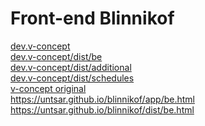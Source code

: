 <h1>Front-end Blinnikof</h1>
<a href="http://dev.v-concept.ru">dev.v-concept</a>
<br>
<a href="http://dev.v-concept.ru/dist/be.html">dev.v-concept/dist/be</a>
<br>
<a href="http://dev.v-concept.ru/dist/additional.html">dev.v-concept/dist/additional</a>
<br>
<a href="http://dev.v-concept.ru/dist/schedules.html">dev.v-concept/dist/schedules</a>
<br>
<a href="http://v-concept.ru">v-concept original</a>
<br>
<a href="https://untsar.github.io/blinnikof/app/be.html">https://untsar.github.io/blinnikof/app/be.html</a>
<a href="https://untsar.github.io/blinnikof/dist/be.html">https://untsar.github.io/blinnikof/dist/be.html</a>